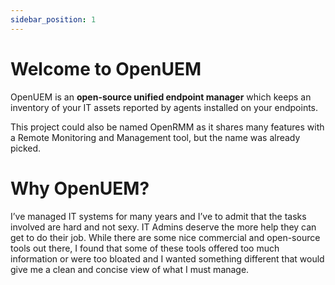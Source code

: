```yaml
---
sidebar_position: 1
---
```


# Welcome to OpenUEM

OpenUEM is an **open-source unified endpoint manager** which keeps an inventory of your IT assets reported by agents installed on your endpoints.

This project could also be named OpenRMM as it shares many features with a Remote Monitoring and Management tool, but the name was already picked.

# Why OpenUEM?

I’ve managed IT systems for many years and I’ve to admit that the tasks involved are hard and not sexy. IT Admins deserve the more help they can get to do their job.
While there are some nice commercial and open-source tools out there, I found that some of these tools offered too much information or were too bloated and I wanted something different that would give me a clean and concise view of what I must manage.
